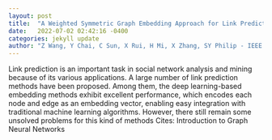 ```yaml
---
layout: post
title:  "A Weighted Symmetric Graph Embedding Approach for Link Prediction in Undirected Graphs"
date:   2022-07-02 02:42:16 -0400
categories: jekyll update
author: "Z Wang, Y Chai, C Sun, X Rui, H Mi, X Zhang, SY Philip - IEEE Transactions on , 2022"
---
```

Link prediction is an important task in social network analysis and mining because of its various applications. A large number of link prediction methods have been proposed. Among them, the deep learning-based embedding methods exhibit excellent performance, which encodes each node and edge as an embedding vector, enabling easy integration with traditional machine learning algorithms. However, there still remain some unsolved problems for this kind of methods  Cites: Introduction to Graph Neural Networks